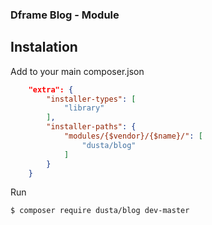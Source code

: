 ### Dframe Blog - Module

## Instalation
Add to your main composer.json

``` json
    "extra": {
        "installer-types": [
            "library"
        ],
        "installer-paths": {
            "modules/{$vendor}/{$name}/": [
                "dusta/blog"
            ]
        }
    }
```

Run
``` bash
$ composer require dusta/blog dev-master
```
